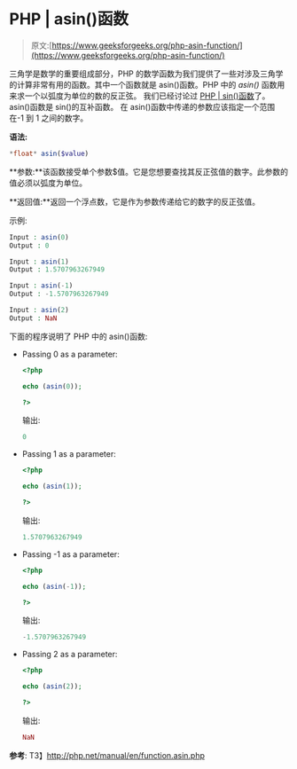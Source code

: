 # PHP | asin()函数

> 原文:[https://www.geeksforgeeks.org/php-asin-function/](https://www.geeksforgeeks.org/php-asin-function/)

三角学是数学的重要组成部分，PHP 的数学函数为我们提供了一些对涉及三角学的计算非常有用的函数。其中一个函数就是 asin()函数。PHP 中的 *asin()* 函数用来求一个以弧度为单位的数的反正弦。
我们已经讨论过 [PHP | sin()函数](https://www.geeksforgeeks.org/php-sin-function/)了。asin()函数是 sin()的互补函数。
在 asin()函数中传递的参数应该指定一个范围在-1 到 1 之间的数字。

**语法:**

```php
*float* asin($value)
```

**参数:**该函数接受单个参数$值。它是您想要查找其反正弦值的数字。此参数的值必须以弧度为单位。

**返回值:**返回一个浮点数，它是作为参数传递给它的数字的反正弦值。

示例:

```php
Input : asin(0)
Output : 0

Input : asin(1)
Output : 1.5707963267949

Input : asin(-1)
Output : -1.5707963267949

Input : asin(2)
Output : NaN

```

下面的程序说明了 PHP 中的 asin()函数:

*   Passing 0 as a parameter:

    ```php
    <?php

    echo (asin(0));

    ?>      
    ```

    输出:

    ```php
    0
    ```

*   Passing 1 as a parameter:

    ```php
    <?php

    echo (asin(1));

    ?>      
    ```

    输出:

    ```php
    1.5707963267949
    ```

*   Passing -1 as a parameter:

    ```php
    <?php

    echo (asin(-1));

    ?>      
    ```

    输出:

    ```php
    -1.5707963267949
    ```

*   Passing 2 as a parameter:

    ```php
    <?php

    echo (asin(2));

    ?>      
    ```

    输出:

    ```php
    NaN
    ```

**参考**:
T3】http://php.net/manual/en/function.asin.php